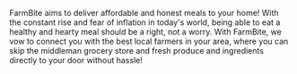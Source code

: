 FarmBite aims to deliver affordable and honest meals to your home! With the constant rise and fear of inflation in today's world, being able to eat a healthy and hearty meal should be a right, not a worry. 
With FarmBite, we vow to connect you with the best local farmers in your area, where you can skip the middleman grocery store and fresh produce and ingredients directly to your door without hassle!
